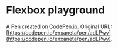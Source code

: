 # Flexbox playground

A Pen created on CodePen.io. Original URL: [https://codepen.io/enxaneta/pen/adLPwv](https://codepen.io/enxaneta/pen/adLPwv).



